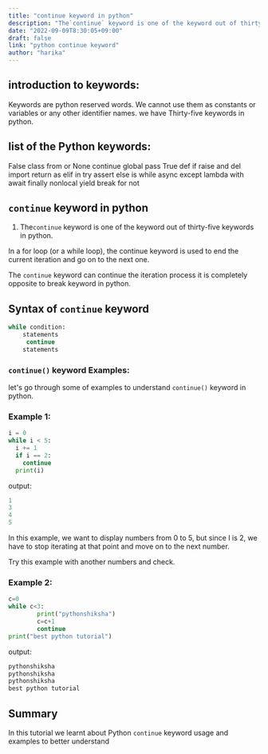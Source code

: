 ```yaml
---
title: "continue keyword in python"
description: "The`continue` keyword is one of the keyword out of thirty-five keywords in python"
date: "2022-09-09T8:30:05+09:00"
draft: false
link: "python continue keyword"
author: "harika"
---
```


## introduction to keywords:

Keywords are python reserved words.
We cannot use them as constants or variables or any other identifier names.
we have Thirty-five keywords in python.

## list of the Python keywords:

False               class               from                or
None                continue            global              pass
True                def                 if                  raise
and                 del                 import              return
as                  elif                in                  try
assert              else                is                  while
async               except              lambda              with
await               finally             nonlocal            yield
break               for                 not  

## `continue` keyword in python

1. The`continue` keyword is one of the keyword out of thirty-five keywords in python.

In a for loop (or a while loop), the continue keyword is used to end the current iteration and go on to the next one. 

The `continue` keyword can continue the iteration process it is completely opposite to break keyword in python.

## Syntax of `continue`  keyword

```python
while condition:
    statements  
     continue
    statements
```

### `continue()` keyword Examples:

let's go through some of examples to understand `continue()` keyword in python.

### Example 1:

```python
i = 0
while i < 5:
  i += 1
  if i == 2:
    continue
  print(i) 
```

output:
```python
1
3
4
5
```
In this example, we want to display numbers from 0 to 5, but since I is 2, we have to stop iterating at that point and move on to the next number. 

Try this example with another numbers and check.

### Example 2:

```python
c=0
while c<3:
        print("pythonshiksha")
        c=c+1
        continue
print("best python tutorial")
```
output:

```python
pythonshiksha
pythonshiksha
pythonshiksha
best python tutorial
```

## Summary
In this tutorial we learnt about Python `continue` keyword usage and examples to better understand
